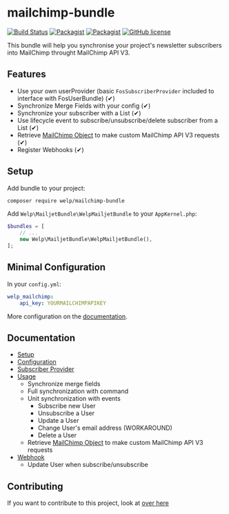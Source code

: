 # mailchimp-bundle

[![Build Status](https://travis-ci.org/welpdev/mailchimp-bundle.svg?branch=master)](https://travis-ci.org/welpdev/mailchimp-bundle)
[![Packagist](https://img.shields.io/packagist/v/welp/mailchimp-bundle.svg)](https://packagist.org/packages/welp/mailchimp-bundle)
[![Packagist](https://img.shields.io/packagist/dt/welp/mailchimp-bundle.svg)](https://packagist.org/packages/welp/mailchimp-bundle)
[![GitHub license](https://img.shields.io/badge/license-MIT-blue.svg)](https://raw.githubusercontent.com/welpdev/mailchimp-bundle/master/LICENSE.md)

This bundle will help you synchronise your project's newsletter subscribers into MailChimp throught MailChimp API V3.

## Features

* Use your own userProvider (basic `FosSubscriberProvider` included to interface with FosUserBundle) (✔)
* Synchronize Merge Fields with your config (✔)
* Synchronize your subscriber with a List (✔)
* Use lifecycle event to subscribe/unsubscribe/delete subscriber from a List (✔)
* Retrieve [MailChimp Object](https://github.com/drewm/mailchimp-api) to make custom MailChimp API V3 requests (✔)
* Register Webhooks (✔)

## Setup

Add bundle to your project:

```bash
composer require welp/mailchimp-bundle
```

Add `Welp\MailjetBundle\WelpMailjetBundle` to your `AppKernel.php`:

```php
$bundles = [
    // ...
    new Welp\MailjetBundle\WelpMailjetBundle(),
];
```

## Minimal Configuration

In your `config.yml`:

```yaml
welp_mailchimp:
    api_key: YOURMAILCHIMPAPIKEY
```

More configuration on the [documentation](configuration.md).

## Documentation

* [Setup](setup.md)
* [Configuration](configuration.md)
* [Subscriber Provider](subscriber-provider.md)
* [Usage](usage.md)
    * Synchronize merge fields
    * Full synchronization with command
    * Unit synchronization with events
        * Subscribe new User
        * Unsubscribe a User
        * Update a User
        * Change User's email address (WORKAROUND)
        * Delete a User
    * Retrieve [MailChimp Object](https://github.com/drewm/mailchimp-api) to make custom MailChimp API V3 requests
* [Webhook](webhook.md)
    * Update User when subscribe/unsubscribe

## Contributing

If you want to contribute to this project, look at [over here](CONTRIBUTING.md)
